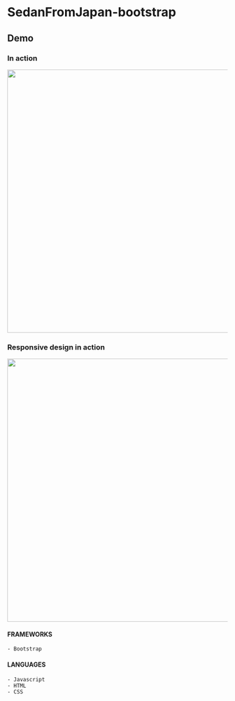 # SedanFromJapan-bootstrap

## Demo
### In action
<img src="/readme_img/desktop.gif" height="600">

### Responsive design in action
<img src="/readme_img/mobile.gif" height="600">


#### FRAMEWORKS
    - Bootstrap

#### LANGUAGES
    - Javascript
    - HTML
    - CSS